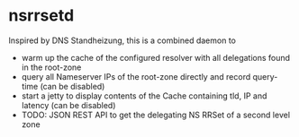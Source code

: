 # nsrrsetd

Inspired by DNS Standheizung, this is a combined daemon to
- warm up the cache of the configured resolver with all delegations found in the root-zone
- query all Nameserver IPs of the root-zone directly and record query-time (can be disabled)
- start a jetty to display contents of the Cache containing tld, IP and latency (can be disabled)
- TODO: JSON REST API to get the delegating NS RRSet of a second level zone

